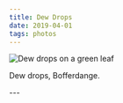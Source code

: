 ```yaml
---
title: Dew Drops
date: 2019-04-01
tags: photos
---
```

<p><img src="/assets/images/20190331_105221.jpg" alt="Dew drops on a green leaf" /></p>
<p>Dew drops, Bofferdange.</p>
---

